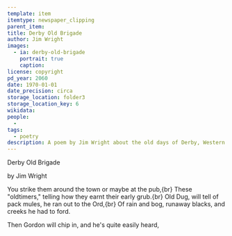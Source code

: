 ```yaml
---
template: item
itemtype: newspaper_clipping
parent_item: 
title: Derby Old Brigade
author: Jim Wright
images:
  - ia: derby-old-brigade
    portrait: true
    caption: 
license: copyright
pd_year: 2060
date: 1970-01-01
date_precision: circa
storage_location: folder3
storage_location_key: 6
wikidata: 
people:
  - 
tags:
  - poetry
description: A poem by Jim Wright about the old days of Derby, Western Australia.
---
```


Derby Old Brigade

by Jim Wright

You strike them around the town or maybe at the pub,{br}
These "oldtimers," telling how they earnt their early grub.{br}
Old Dug, will tell of pack mules, he ran out to the Ord,{br}
Of rain and bog, runaway blacks, and creeks he had to ford.

Then Gordon will chip in, and he's quite easily heard,
